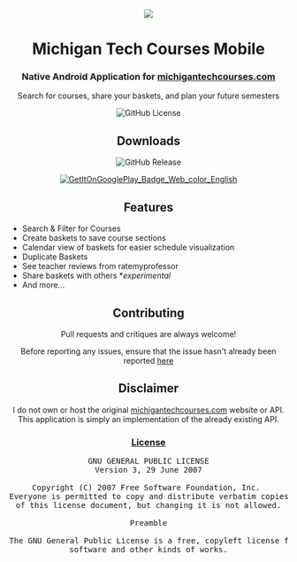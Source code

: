 <div align="center">
<a href="https://play.google.com/store/apps/details?id=com.mtucoursesmobile.michigantechcourses" target="_blank" rel="noopener noreferrer">
<img src="https://github.com/user-attachments/assets/cd2b83c7-a425-4a8c-b330-724bc7b3a1f3">
</a>
  
# Michigan Tech Courses Mobile

### Native Android Application for <a href="https://michigantechcourses.com" target="_blank" rel="noopener noreferrer">michigantechcourses.com</a>
Search for courses, share your baskets, and plan your future semesters

![GitHub License](https://img.shields.io/github/license/MichiganTechCoursesMobile/MTUCoursesAndroid)

## Downloads

![GitHub Release](https://img.shields.io/github/v/release/MichiganTechCoursesMobile/MTUCoursesAndroid)

<a href="https://play.google.com/store/apps/details?id=com.mtucoursesmobile.michigantechcourses" target="_blank" rel="noopener noreferrer"> ![GetItOnGooglePlay_Badge_Web_color_English](https://github.com/user-attachments/assets/a3451f92-a88f-48e8-afad-23fe7b7422c7) </a>

## Features

<div align="left">

* Search & Filter for Courses
* Create baskets to save course sections
* Calendar view of baskets for easier schedule visualization
* Duplicate Baskets
* See teacher reviews from ratemyprofessor
* Share baskets with others **experimental*
* And more...

</div>

## Contributing

Pull requests and critiques are always welcome!

Before reporting any issues, ensure that the issue hasn't already been reported [here](https://github.com/MichiganTechCoursesMobile/MTUCoursesAndroid/issues)


## Disclaimer

I do not own or host the original [michigantechcourses.com](https://michigantechcourses.com) website or API. This application is simply an implementation of the already existing API.

### [License](https://github.com/MichiganTechCoursesMobile/MTUCoursesAndroid/blob/main/LICENSE)
<pre>
GNU GENERAL PUBLIC LICENSE
Version 3, 29 June 2007

Copyright (C) 2007 Free Software Foundation, Inc. <https://fsf.org/>
Everyone is permitted to copy and distribute verbatim copies
of this license document, but changing it is not allowed.

Preamble

The GNU General Public License is a free, copyleft license for
software and other kinds of works.
</pre>

</div>
